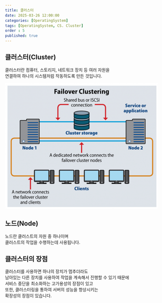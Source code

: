 ```yaml
---
title: 클러스터
date: 2025-03-26 12:00:00
categories: [OperatingSystem]
tags: [OperatingSystem, CS. Cluster]
order : 5
published: true
---
```


## 클러스터(Cluster)

클러스터란 컴퓨터, 스토리지, 네트워크 장치 등 여러 자원을  
연결하여 하나의 시스템처럼 작동하도록 만든 것입니다.  

![Desktop View](/assets/img/OS/OS_Cluster_Example.png)

## 노드(Node)

노드란 클러스트의 자원 중 하나이며  
클러스트의 작업을 수행하는데 사용됩니다.  

## 클러스터의 장점

클러스터를 사용하면 하나의 장치가 멈추더라도  
남아있는 다른 장치를 사용하여 작업을 계속해서 진행할 수 있기 때문에  
서비스 중단을 최소화하는 고가용성의 장점이 있고  
또한, 클러스터링을 통하여 서버의 성능을 향상시키는  
확장성의 장점이 있습니다.